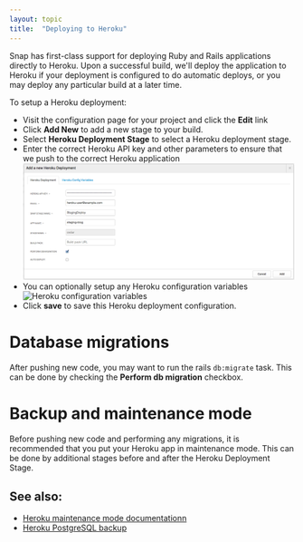 ```yaml
---
layout: topic
title:  "Deploying to Heroku"
---
```


Snap has first-class support for deploying Ruby and Rails applications directly to Heroku. Upon a successful build, we'll deploy the application to Heroku if your deployment is configured to do automatic deploys, or you may deploy any particular build at a later time.

To setup a Heroku deployment:

* Visit the configuration page for your project and click the **Edit** link
* Click **Add New** to add a new stage to your build.
* Select **Heroku Deployment Stage** to select a Heroku deployment stage.
* Enter the correct Heroku API key and other parameters to ensure that we push to the correct Heroku application
![Heroku deployment](/assets/images/screenshots/heroku-deployment.png)
* You can optionally setup any Heroku configuration variables
![Heroku configuration variables](/assets/images/screenshots/heroku-deployment-config-vars.png)
* Click **save** to save this Heroku deployment configuration.

# Database migrations

After pushing new code, you may want to run the rails `db:migrate` task. This can be done by checking the **Perform db migration** checkbox.

# Backup and maintenance mode

Before pushing new code and performing any migrations, it is recommended that you put your Heroku app in maintenance mode. This can be done by additional stages before and after the Heroku Deployment Stage.

## See also:


* [Heroku maintenance mode documentationn](https://devcenter.heroku.com/articles/maintenance-mode)
* [Heroku PostgreSQL backup](https://devcenter.heroku.com/articles/pgbackups)
